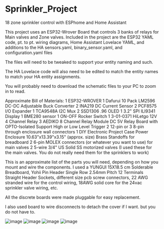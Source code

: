 # Sprinkler_Project
18 zone sprinkler control with ESPhome and Home Assistant

This project uses an ESP32-Wrover Board that controls 3 banks of relays for Main valves and Zone valves.
Included in the project are the ESP32 YAML code, pt. to pt. wiring diagrams, Home Assistant Lovelace YAML, 
and additions to the HA sensors.yaml, binary_sensor.yaml, and configuration.yaml files

The files will need to be tweaked to support your entity naming and such.

The HA Lovelace code will also need to be edited to match the entity names to match your HA entity assignments.

You will probably need to download the schematic files to your PC to zoom in to read.


Approximate Bill of Materials:
1 ESP32-WROVER
1 Dafurui 10 Pack LM2596 DC-DC Adjustable Buck Converter 
2 INA219 DC Current Sensor
2 PCF8575 I/O Expander
1 TCA9548A I2C Mux
2 SSD1306 .96 OLED
1 3.2" SPI ILI9341 Display
1 BME280 sensor
1 ON-OFF Rocker Switch
1 3-01-0371 HiLetgo 12V 4 Channel Relay
3 AEDIKO 8 Channel Relay Module DC 5V Relay Board with OPTO-Isolated Support High or Low Level Trigger 
2 12-pin or 3 8-pin through enclosure wall connectors
1 DIY Electronic Project Case Power Enclosure 10.63"x13.39"x3.15" (approx. size)
Brass Standoffs for breadboard
2 6-pin MOLEX connectors (or whatever you want to use) for main valves
2 5-wire 3/4" US Solid SS motorized valves 
(I used these for the main valves. You do not really need them for the sprinklers to work)

This is an approximate list of the parts you will need, depending on how you mount and wire the components.
I used a YUNGUI 15X18.5 cm Solderable Breadboard, 
Yohii Pin Header Single Row 2.54mm Pitch 12 Terminals Straight Header Sockets,
different size pcb screw connectors, 22 AWG stranded wire for the control wiring,
18AWG solid core for the 24vac sprinkler valve wiring, etc.

All the discrete boards were made pluggable for easy replacement.

I also used board to wire disconnects to detach the cover if I want. but you do not have to.

![image](https://github.com/roberttucci/Sprinkler_Project/assets/88236450/44843f6d-1542-4804-8228-660d51de9b4e)
![image](https://github.com/roberttucci/Sprinkler_Project/assets/88236450/1ae4e32f-6408-4b35-8dd9-6ccd52a696bb)
![image](https://github.com/roberttucci/Sprinkler_Project/assets/88236450/36bca335-26cc-458b-bc28-b64e4d9f089e)
![image](https://github.com/roberttucci/Sprinkler_Project/assets/88236450/5dade8fe-2c28-4984-81e5-f89366f4b562)
